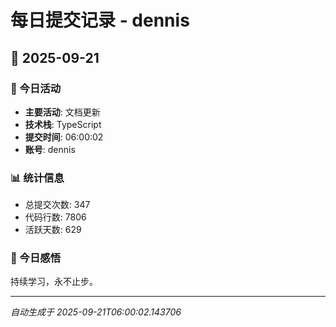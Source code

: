 # 每日提交记录 - dennis

## 📅 2025-09-21

### 🎯 今日活动
- **主要活动**: 文档更新
- **技术栈**: TypeScript
- **提交时间**: 06:00:02
- **账号**: dennis

### 📊 统计信息
- 总提交次数: 347
- 代码行数: 7806
- 活跃天数: 629

### 💭 今日感悟
持续学习，永不止步。

---
*自动生成于 2025-09-21T06:00:02.143706*
